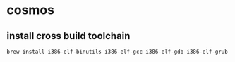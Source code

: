 # cosmos

## install cross build toolchain

`brew install i386-elf-binutils i386-elf-gcc i386-elf-gdb i386-elf-grub`
